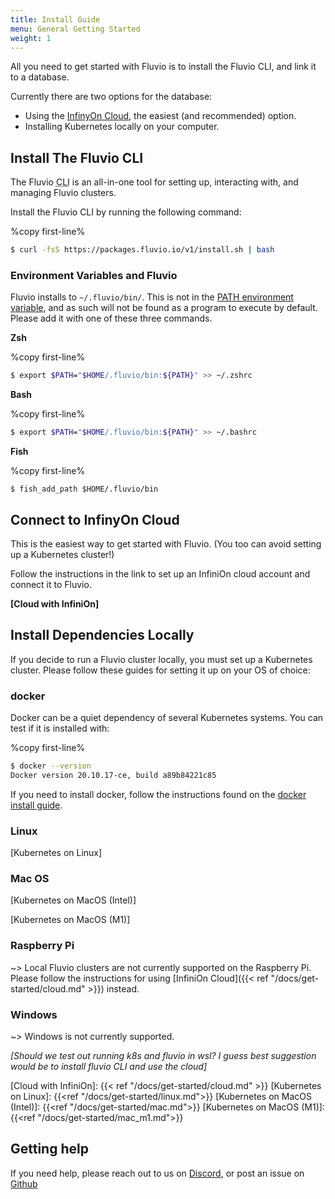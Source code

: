 ```yaml
---
title: Install Guide
menu: General Getting Started
weight: 1
---
```


All you need to get started with Fluvio is to install the Fluvio CLI, and link it to a database.

Currently there are two options for the database:
- Using the [InfinyOn Cloud](https://www.infinyon.com/cloud/), the easiest (and recommended) option.
- Installing Kubernetes locally on your computer.

## Install The Fluvio CLI

The Fluvio <abbr title="command-line interface">CLI</abbr> is an all-in-one tool for setting up, interacting with, and managing Fluvio clusters.

Install the Fluvio CLI by running the following command:

%copy first-line%
```bash
$ curl -fsS https://packages.fluvio.io/v1/install.sh | bash
```

### Environment Variables and Fluvio

Fluvio installs to `~/.fluvio/bin/`. This is not in the [PATH environment variable](https://www.ibm.com/docs/en/aix/7.2?topic=accounts-path-environment-variable), and as such will not be found as a program to execute by default. Please add it with one of these three commands.

**Zsh**

%copy first-line%
```zsh
$ export $PATH="$HOME/.fluvio/bin:${PATH}" >> ~/.zshrc
```

**Bash**

%copy first-line%
```bash
$ export $PATH="$HOME/.fluvio/bin:${PATH}" >> ~/.bashrc
```

**Fish**

%copy first-line%
```fish
$ fish_add_path $HOME/.fluvio/bin
```
## Connect to InfinyOn Cloud

This is the easiest way to get started with Fluvio.
(You too can avoid setting up a Kubernetes cluster!)

Follow the instructions in the link to set up an InfiniOn cloud account and connect it to Fluvio.

**[Cloud with InfiniOn]**

## Install Dependencies Locally

If you decide to run a Fluvio cluster locally, you must set up a Kubernetes cluster.
Please follow these guides for setting it up on your OS of choice:

### docker
Docker can be a quiet dependency of several Kubernetes systems. You can test if it is installed with:

%copy first-line%
```bash
$ docker --version
Docker version 20.10.17-ce, build a89b84221c85
```
If you need to install docker, follow the instructions found on the [docker install guide](https://docs.docker.com/engine/install/).

### Linux

[Kubernetes on Linux]

### Mac OS

[Kubernetes on MacOS (Intel)]

[Kubernetes on MacOS (M1)]

### Raspberry Pi

~> Local Fluvio clusters are not currently supported on the Raspberry Pi. Please follow the instructions for using [InfiniOn Cloud]({{< ref "/docs/get-started/cloud.md" >}}) instead.

### Windows

~> Windows is not currently supported.

_[Should we test out running k8s and fluvio in wsl?
I guess best suggestion would be to install fluvio CLI and use the cloud]_

[Cloud with InfiniOn]: {{< ref "/docs/get-started/cloud.md" >}}
[Kubernetes on Linux]: {{<ref "/docs/get-started/linux.md">}}
[Kubernetes on MacOS (Intel)]: {{<ref "/docs/get-started/mac.md">}}
[Kubernetes on MacOS (M1)]: {{<ref "/docs/get-started/mac_m1.md">}}


## Getting help

If you need help, please reach out to us on [Discord](https://discordapp.com/invite/bBG2dTz),
or post an issue on [Github](https://github.com/infinyon/fluvio/issues)
